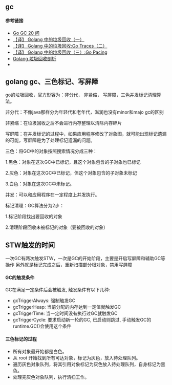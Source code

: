 ## gc
#### 参考链接
* [Go GC 20 问](https://mp.weixin.qq.com/s/o2oMMh0PF5ZSoYD0XOBY2Q)
* [【译】 Golang 中的垃圾回收（一）](https://juejin.im/post/5d2825bff265da1b6836e8d4)
* [【译】 Golang 中的垃圾回收:Go Traces（二）](https://juejin.im/post/5d300d44f265da1bba593be5)
* [【译】 Golang 中的垃圾回收（三）:Go Pacing](https://juejin.im/post/5d4037aff265da03e523102f)
* [Golang 垃圾回收剖析](http://legendtkl.com/2017/04/28/golang-gc/)
* []()

## golang gc、三色标记、写屏障


go的垃圾回收，官方形容为：非分代， 非紧缩， 写屏障，三色并发标记清理算法。

非分代：不像java那样分为年轻代和老年代，滋润也没有minor和majo gc的区别

非紧缩：在垃圾回收之后不会进行内存整理以清除内存碎片

写屏障：在并发标记的过程中，如果应用程序修改了对象图，就可能出现标记遗漏的可能，写屏障是为了处理标记遗漏的问题。

三色：将GC中的对象按照搜索情况分成三种：

  1.黑色：对象在这次GC中已标记，且这个对象包含的子对象也已标记

 2.灰色：对象在这次GC中已标记，但这个对象包含的子对象未标记

  3.白色：对象在这次GC中未标记。

 并发：可以和应用程序在一定程度上并发执行。

标记清理：GC算法分为2步：

1.标记阶段找出要回收的对象

2.清理阶段回收未被标记的对象（要被回收的对象）


## STW触发的时间
一次GC有两次触发STW，一次是GC的开始阶段，主要是开启写屏障和辅助GC等操作 另外就是标记完成之后，重新扫描部分根对象，禁用写屏障

#### GC的触发条件
GC在满足一定条件后会被触发, 触发条件有以下几种:
* gcTriggerAlways: 强制触发GC
* gcTriggerHeap: 当前分配的内存达到一定值就触发GC
* gcTriggerTime: 当一定时间没有执行过GC就触发GC
* gcTriggerCycle: 要求启动新一轮的GC, 已启动则跳过, 手动触发GC的runtime.GC()会使用这个条件

#### 三色标记的过程
* 所有对象最开始都是白色。
* 从 root 开始找到所有可达对象，标记为灰色，放入待处理队列。
* 遍历灰色对象队列，将其引用对象标记为灰色放入待处理队列，自身标记为黑色。
* 处理完灰色对象队列，执行清扫工作。
